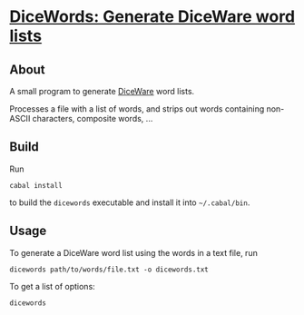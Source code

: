 # [DiceWords: Generate DiceWare word lists](http://el-tramo.be/dicewords)

## About

A small program to generate [DiceWare](http://world.std.com/~reinhold/diceware.html)
word lists.

Processes a file with a list of words, and strips out words containing non-ASCII
characters, composite words, ...
 

## Build

Run 

    cabal install

to build the `dicewords` executable and install it into `~/.cabal/bin`.


## Usage

To generate a DiceWare word list using the words in a text file, run

    dicewords path/to/words/file.txt -o dicewords.txt

To get a list of options:

    dicewords
